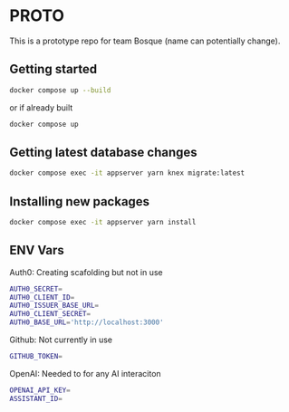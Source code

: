 # PROTO 

This is a prototype repo for team Bosque (name can potentially change).

## Getting started

```bash
docker compose up --build
```

or if already built

```bash
docker compose up  
```

## Getting latest database changes

```bash
docker compose exec -it appserver yarn knex migrate:latest
```

## Installing new packages

```bash
docker compose exec -it appserver yarn install
```

 
## ENV Vars

Auth0: Creating scafolding but not in use

```bash
AUTH0_SECRET= 
AUTH0_CLIENT_ID= 
AUTH0_ISSUER_BASE_URL= 
AUTH0_CLIENT_SECRET= 
AUTH0_BASE_URL='http://localhost:3000'
```

Github: Not currently in use

```bash
GITHUB_TOKEN=
```

OpenAI: Needed to for any AI interaciton

```bash
OPENAI_API_KEY= 
ASSISTANT_ID= 
```